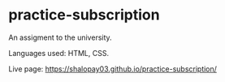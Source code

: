 # practice-subscription

An assigment to the university.

Languages used: HTML, CSS.

Live page: https://shalopay03.github.io/practice-subscription/
